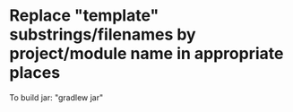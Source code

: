 # Replace "template" substrings/filenames by project/module name in appropriate places

To build jar: "gradlew jar"